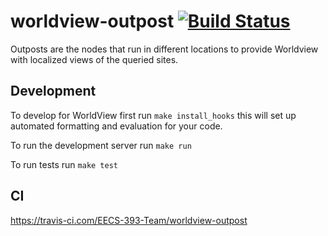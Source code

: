 # worldview-outpost [![Build Status](https://travis-ci.com/EECS-393-Team/worldview-outpost.svg?branch=master)](https://travis-ci.com/EECS-393-Team/worldview-outpost)
Outposts are the nodes that run in different locations to provide Worldview with localized views of the queried sites.

## Development
To develop for WorldView first run `make install_hooks` this will set up automated formatting and evaluation for your code.

To run the development server run `make run`

To run tests run `make test`


## CI
https://travis-ci.com/EECS-393-Team/worldview-outpost
